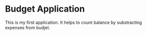 # Budget Application

This is my first application. It helps to count balance by substracting expenses from budjet. 
